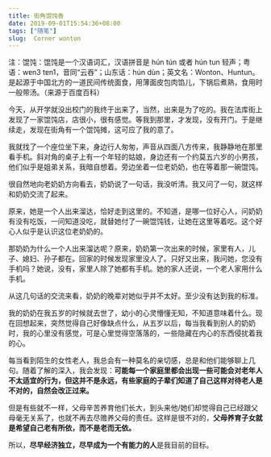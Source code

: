 ```yaml
---
title: 街角馄饨香
date: 2019-09-01T15:54:36+08:00
tags: ["随笔"]
slug:  Corner wonton
---
```


注：馄饨：馄饨是一个汉语词汇，汉语拼音是 hún tún 或者 hún tun 轻声；粤语：wɐn3 tɐn1，音同“云吞”；山东话：hún dùn；英文名：Wonton、Huntun。是起源于中国北方的一道民间传统面食，用薄面皮包肉馅儿，下锅后煮熟，食用时一般带汤。（来源于百度百科）

今天，从开学就没出校门的我终于出来了，当然，出来是为了吃的。我在法库街上发现了一家馄饨店，店很小，很有感觉。等我到那里，才发现，没有开门。于是继续走，发现在街角有一个馄饨摊，这可应了我的意了。

我就找了一个座位坐下来，身边行人匆匆，声音从四面八方传来，我静静地在那里看手机。斜对角的桌子上有一个年轻的姑娘，身边还有一个约莫五六岁的小男孩，他们似乎是姐弟关系，我暗自想着。旁边坐着一位老奶奶，也在等着那一碗馄饨。

很自然地向老奶奶方向看去，奶奶说了一句话，我没听清。我又问了一句，就这样和奶奶交流了起来。

原来，她是一个人出来溜达，恰好走到这里的。不知道，是哪一位好心人，问奶奶有没有吃饭，一问知道没吃，就替她付了一碗馄饨钱，让她在这里等着吃。这个好心人似乎是认识这位老奶奶的。

那奶奶为什么一个人出来溜达呢？原来，奶奶第一次出来的时候，家里有人，儿子、媳妇、孙子都在。回家的时候发现家里没人了。只好又出来，我问她，您没有手机吗？她说，没有，家里人除了她都有手机。她的家人还说，一个老人家用什么手机。

从这几句话的交流来看，奶奶的晚辈对她似乎并不太好。至少没有达到我的标准。

我的奶奶在我五岁的时候就去世了，幼小的心灵懵懂无知，不知道意味着什么。现在回想起来，突然觉得自己好像缺点什么，从五岁以后，每当我看到别人的奶奶时，我的心里没有感觉，可是心里觉得空落落的，一些隐藏在内心的东西侵扰着我的心。

每当看到陌生的女性老人，我总会有一种莫名的亲切感，总是和他们能够聊上几句。随着了解的深入，我会发现：**可能每一个家庭里都会出现一些可能会对老年人不太适宜的行为，但这并不是永远，有些家庭的子辈们知道了自己这样对待老人是不对的，自然会改正过来。**

但是有些就不一样，父母辛苦养育他们长大，到头来他/她们却觉得自己已经跟父母毫无关系了，也就不再去尽赡养父母的责任。这样是很不对的，**父母养育子女就是希望自己老有所依，而不是老而无依。**

所以，**尽早经济独立，尽早成为一个有能力的人**是我目前的目标。
